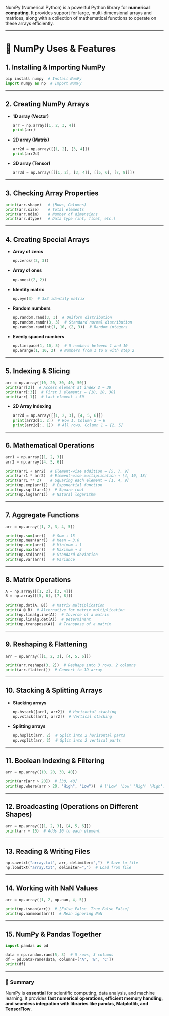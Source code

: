 NumPy (Numerical Python) is a powerful Python library for **numerical computing**. It provides support for large, multi-dimensional arrays and matrices, along with a collection of mathematical functions to operate on these arrays efficiently.

---

# **🚀 NumPy Uses & Features**

## **1. Installing & Importing NumPy**

```python
pip install numpy  # Install NumPy
import numpy as np  # Import NumPy
```

---

## **2. Creating NumPy Arrays**

-  **1D array (Vector)**
   ```python
   arr = np.array([1, 2, 3, 4])
   print(arr)
   ```
-  **2D array (Matrix)**
   ```python
   arr2d = np.array([[1, 2], [3, 4]])
   print(arr2d)
   ```
-  **3D array (Tensor)**
   ```python
   arr3d = np.array([[[1, 2], [3, 4]], [[5, 6], [7, 8]]])
   ```

---

## **3. Checking Array Properties**

```python
print(arr.shape)   # (Rows, Columns)
print(arr.size)    # Total elements
print(arr.ndim)    # Number of dimensions
print(arr.dtype)   # Data type (int, float, etc.)
```

---

## **4. Creating Special Arrays**

-  **Array of zeros**
   ```python
   np.zeros((3, 3))
   ```
-  **Array of ones**
   ```python
   np.ones((2, 2))
   ```
-  **Identity matrix**
   ```python
   np.eye(3)  # 3x3 identity matrix
   ```
-  **Random numbers**
   ```python
   np.random.rand(3, 3)  # Uniform distribution
   np.random.randn(3, 3)  # Standard normal distribution
   np.random.randint(1, 10, (2, 3))  # Random integers
   ```
-  **Evenly spaced numbers**
   ```python
   np.linspace(1, 10, 5)  # 5 numbers between 1 and 10
   np.arange(1, 10, 2)  # Numbers from 1 to 9 with step 2
   ```

---

## **5. Indexing & Slicing**

```python
arr = np.array([10, 20, 30, 40, 50])
print(arr[2])  # Access element at index 2 → 30
print(arr[:3])  # First 3 elements → [10, 20, 30]
print(arr[-1])  # Last element → 50
```

-  **2D Array Indexing**
   ```python
   arr2d = np.array([[1, 2, 3], [4, 5, 6]])
   print(arr2d[1, 2])  # Row 1, Column 2 → 6
   print(arr2d[:, 1])  # All rows, Column 1 → [2, 5]
   ```

---

## **6. Mathematical Operations**

```python
arr1 = np.array([1, 2, 3])
arr2 = np.array([4, 5, 6])

print(arr1 + arr2)  # Element-wise addition → [5, 7, 9]
print(arr1 * arr2)  # Element-wise multiplication → [4, 10, 18]
print(arr1 ** 2)    # Squaring each element → [1, 4, 9]
print(np.exp(arr1))  # Exponential function
print(np.sqrt(arr1))  # Square root
print(np.log(arr1))  # Natural logarithm
```

---

## **7. Aggregate Functions**

```python
arr = np.array([1, 2, 3, 4, 5])

print(np.sum(arr))   # Sum → 15
print(np.mean(arr))  # Mean → 3.0
print(np.min(arr))   # Minimum → 1
print(np.max(arr))   # Maximum → 5
print(np.std(arr))   # Standard deviation
print(np.var(arr))   # Variance
```

---

## **8. Matrix Operations**

```python
A = np.array([[1, 2], [3, 4]])
B = np.array([[5, 6], [7, 8]])

print(np.dot(A, B))  # Matrix multiplication
print(A @ B)  # Alternative for matrix multiplication
print(np.linalg.inv(A))  # Inverse of a matrix
print(np.linalg.det(A))  # Determinant
print(np.transpose(A))  # Transpose of a matrix
```

---

## **9. Reshaping & Flattening**

```python
arr = np.array([[1, 2, 3], [4, 5, 6]])

print(arr.reshape(3, 2))  # Reshape into 3 rows, 2 columns
print(arr.flatten())  # Convert to 1D array
```

---

## **10. Stacking & Splitting Arrays**

-  **Stacking arrays**
   ```python
   np.hstack([arr1, arr2])  # Horizontal stacking
   np.vstack([arr1, arr2])  # Vertical stacking
   ```
-  **Splitting arrays**
   ```python
   np.hsplit(arr, 2)  # Split into 2 horizontal parts
   np.vsplit(arr, 2)  # Split into 2 vertical parts
   ```

---

## **11. Boolean Indexing & Filtering**

```python
arr = np.array([10, 20, 30, 40])

print(arr[arr > 20])  # [30, 40]
print(np.where(arr > 20, "High", "Low"))  # ['Low' 'Low' 'High' 'High']
```

---

## **12. Broadcasting (Operations on Different Shapes)**

```python
arr = np.array([[1, 2, 3], [4, 5, 6]])
print(arr + 10)  # Adds 10 to each element
```

---

## **13. Reading & Writing Files**

```python
np.savetxt("array.txt", arr, delimiter=",")  # Save to file
np.loadtxt("array.txt", delimiter=",")  # Load from file
```

---

## **14. Working with NaN Values**

```python
arr = np.array([1, 2, np.nan, 4, 5])

print(np.isnan(arr))  # [False False  True False False]
print(np.nanmean(arr))  # Mean ignoring NaN
```

---

## **15. NumPy & Pandas Together**

```python
import pandas as pd

data = np.random.rand(5, 3)  # 5 rows, 3 columns
df = pd.DataFrame(data, columns=['A', 'B', 'C'])
print(df)
```

---

### **🚀 Summary**

NumPy is **essential** for scientific computing, data analysis, and machine learning. It provides **fast numerical operations, efficient memory handling, and seamless integration with libraries like pandas, Matplotlib, and TensorFlow**.
